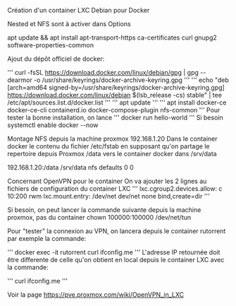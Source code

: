 Création d'un container LXC Debian pour Docker

Nested et NFS sont à activer dans Options

apt update && apt install apt-transport-https ca-certificates curl gnupg2 software-properties-common

Ajout du dépôt officiel de docker:

'''
curl -fsSL https://download.docker.com/linux/debian/gpg | gpg --dearmor -o /usr/share/keyrings/docker-archive-keyring.gpg
'''
'''
echo "deb [arch=amd64 signed-by=/usr/share/keyrings/docker-archive-keyring.gpg] https://download.docker.com/linux/debian $(lsb_release -cs) stable" | tee /etc/apt/sources.list.d/docker.list
'''
'''
apt update
'''
'''
apt install docker-ce docker-ce-cli containerd.io docker-compose-plugin nfs-common
'''
Pour tester la bonne installation, on lance
'''
docker run hello-world
'''
Si besoin systemctl enable docker --now

Montage NFS depuis la machine proxmox 192.168.1.20
Dans le container docker
le contenu du fichier /etc/fstab en supposant qu'on partage le repertoire depuis Proxmox /data vers le container docker dans /srv/data

192.168.1.20:/data      /srv/data       nfs     defaults        0 0

Concernant OpenVPN pour le container
On va ajouter les 2 lignes au fichiers de configuration du container LXC
'''
lxc.cgroup2.devices.allow: c 10:200 rwm
lxc.mount.entry: /dev/net dev/net none bind,create=dir
'''

Si besoin, on peut lancer la commande suivante depuis la machine proxmox, pas du container
chown 100000:100000 /dev/net/tun

Pour "tester" la connexion au VPN, on lancera depuis le container rutorrent par exemple la commande:

'''
docker exec -it rutorrent curl ifconfig.me
'''
L'adresse IP retournée doit être differente de celle qu'on obtient en local depuis le container LXC
avec la commande:

'''
curl ifconfig.me
'''

Voir la page https://pve.proxmox.com/wiki/OpenVPN_in_LXC
